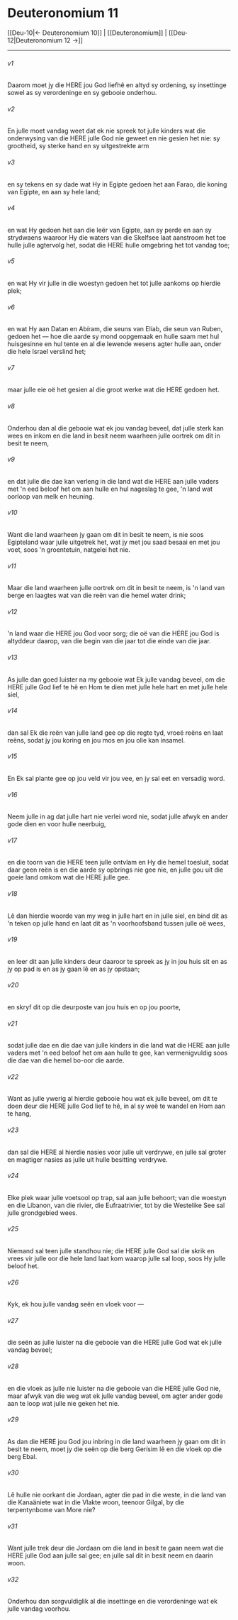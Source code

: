 # Deuteronomium 11

[[Deu-10|← Deuteronomium 10]] | [[Deuteronomium]] | [[Deu-12|Deuteronomium 12 →]]
***

###### v1
Daarom moet jy die HERE jou God liefhê en altyd sy ordening, sy insettinge sowel as sy verordeninge en sy gebooie onderhou. 
###### v2
En julle moet vandag weet dat ek nie spreek tot julle kinders wat die onderwysing van die HERE julle God nie geweet en nie gesien het nie: sy grootheid, sy sterke hand en sy uitgestrekte arm 
###### v3
en sy tekens en sy dade wat Hy in Egipte gedoen het aan Farao, die koning van Egipte, en aan sy hele land; 
###### v4
en wat Hy gedoen het aan die leër van Egipte, aan sy perde en aan sy strydwaens waaroor Hy die waters van die Skelfsee laat aanstroom het toe hulle julle agtervolg het, sodat die HERE hulle omgebring het tot vandag toe; 
###### v5
en wat Hy vir julle in die woestyn gedoen het tot julle aankoms op hierdie plek; 
###### v6
en wat Hy aan Datan en Abíram, die seuns van Elíab, die seun van Ruben, gedoen het — hoe die aarde sy mond oopgemaak en hulle saam met hul huisgesinne en hul tente en al die lewende wesens agter hulle aan, onder die hele Israel verslind het; 
###### v7
maar julle eie oë het gesien al die groot werke wat die HERE gedoen het. 
###### v8
Onderhou dan al die gebooie wat ek jou vandag beveel, dat julle sterk kan wees en inkom en die land in besit neem waarheen julle oortrek om dit in besit te neem, 
###### v9
en dat julle die dae kan verleng in die land wat die HERE aan julle vaders met 'n eed beloof het om aan hulle en hul nageslag te gee, 'n land wat oorloop van melk en heuning. 
###### v10
Want die land waarheen jy gaan om dit in besit te neem, is nie soos Egipteland waar julle uitgetrek het, wat jy met jou saad besaai en met jou voet, soos 'n groentetuin, natgelei het nie. 
###### v11
Maar die land waarheen julle oortrek om dit in besit te neem, is 'n land van berge en laagtes wat van die reën van die hemel water drink; 
###### v12
'n land waar die HERE jou God voor sorg; die oë van die HERE jou God is altyddeur daarop, van die begin van die jaar tot die einde van die jaar. 
###### v13
As julle dan goed luister na my gebooie wat Ek julle vandag beveel, om die HERE julle God lief te hê en Hom te dien met julle hele hart en met julle hele siel, 
###### v14
dan sal Ek die reën van julle land gee op die regte tyd, vroeë reëns en laat reëns, sodat jy jou koring en jou mos en jou olie kan insamel. 
###### v15
En Ek sal plante gee op jou veld vir jou vee, en jy sal eet en versadig word. 
###### v16
Neem julle in ag dat julle hart nie verlei word nie, sodat julle afwyk en ander gode dien en voor hulle neerbuig, 
###### v17
en die toorn van die HERE teen julle ontvlam en Hy die hemel toesluit, sodat daar geen reën is en die aarde sy opbrings nie gee nie, en julle gou uit die goeie land omkom wat die HERE julle gee. 
###### v18
Lê dan hierdie woorde van my weg in julle hart en in julle siel, en bind dit as 'n teken op julle hand en laat dit as 'n voorhoofsband tussen julle oë wees, 
###### v19
en leer dit aan julle kinders deur daaroor te spreek as jy in jou huis sit en as jy op pad is en as jy gaan lê en as jy opstaan; 
###### v20
en skryf dit op die deurposte van jou huis en op jou poorte, 
###### v21
sodat julle dae en die dae van julle kinders in die land wat die HERE aan julle vaders met 'n eed beloof het om aan hulle te gee, kan vermenigvuldig soos die dae van die hemel bo-oor die aarde. 
###### v22
Want as julle ywerig al hierdie gebooie hou wat ek julle beveel, om dit te doen deur die HERE julle God lief te hê, in al sy weë te wandel en Hom aan te hang, 
###### v23
dan sal die HERE al hierdie nasies voor julle uit verdrywe, en julle sal groter en magtiger nasies as julle uit hulle besitting verdrywe. 
###### v24
Elke plek waar julle voetsool op trap, sal aan julle behoort; van die woestyn en die Líbanon, van die rivier, die Eufraatrivier, tot by die Westelike See sal julle grondgebied wees. 
###### v25
Niemand sal teen julle standhou nie; die HERE julle God sal die skrik en vrees vir julle oor die hele land laat kom waarop julle sal loop, soos Hy julle beloof het. 
###### v26
Kyk, ek hou julle vandag seën en vloek voor — 
###### v27
die seën as julle luister na die gebooie van die HERE julle God wat ek julle vandag beveel; 
###### v28
en die vloek as julle nie luister na die gebooie van die HERE julle God nie, maar afwyk van die weg wat ek julle vandag beveel, om agter ander gode aan te loop wat julle nie geken het nie. 
###### v29
As dan die HERE jou God jou inbring in die land waarheen jy gaan om dit in besit te neem, moet jy die seën op die berg Gerísim lê en die vloek op die berg Ebal. 
###### v30
Lê hulle nie oorkant die Jordaan, agter die pad in die weste, in die land van die Kanaäniete wat in die Vlakte woon, teenoor Gilgal, by die terpentynbome van More nie? 
###### v31
Want julle trek deur die Jordaan om die land in besit te gaan neem wat die HERE julle God aan julle sal gee; en julle sal dit in besit neem en daarin woon. 
###### v32
Onderhou dan sorgvuldiglik al die insettinge en die verordeninge wat ek julle vandag voorhou. 
